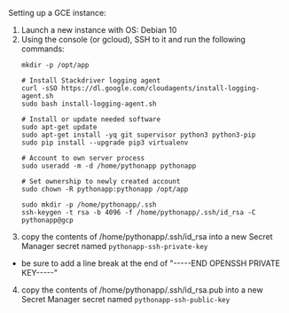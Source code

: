 Setting up a GCE instance:
1. Launch a new instance with OS: Debian 10
2. Using the console (or gcloud), SSH to it and run the following commands:
    ```
    mkdir -p /opt/app

    # Install Stackdriver logging agent
    curl -sSO https://dl.google.com/cloudagents/install-logging-agent.sh
    sudo bash install-logging-agent.sh

    # Install or update needed software
    sudo apt-get update
    sudo apt-get install -yq git supervisor python3 python3-pip
    sudo pip install --upgrade pip3 virtualenv

    # Account to own server process
    sudo useradd -m -d /home/pythonapp pythonapp

    # Set ownership to newly created account
    sudo chown -R pythonapp:pythonapp /opt/app

    sudo mkdir -p /home/pythonapp/.ssh
    ssh-keygen -t rsa -b 4096 -f /home/pythonapp/.ssh/id_rsa -C pythonapp@gcp
    ```
3. copy the contents of /home/pythonapp/.ssh/id_rsa into a new Secret Manager secret named `pythonapp-ssh-private-key`
  * be sure to add a line break at the end of "-----END OPENSSH PRIVATE KEY-----"
4. copy the contents of /home/pythonapp/.ssh/id_rsa.pub into a new Secret Manager secret named `pythonapp-ssh-public-key`